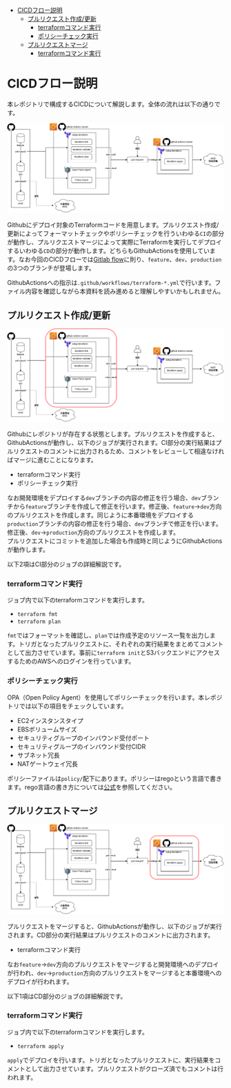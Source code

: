 - [CICDフロー説明](#cicdフロー説明)
  - [プルリクエスト作成/更新](#プルリクエスト作成更新)
    - [terraformコマンド実行](#terraformコマンド実行)
    - [ポリシーチェック実行](#ポリシーチェック実行)
  - [プルリクエストマージ](#プルリクエストマージ)
    - [terraformコマンド実行](#terraformコマンド実行-1)

# CICDフロー説明

本レポジトリで構成するCICDについて解説します。全体の流れは以下の通りです。  

![全体図](./../images/cicd-all.png)

Githubにデプロイ対象のTerraformコードを用意します。プルリクエスト作成/更新によってフォーマットチェックやポリシーチェックを行ういわゆる`CI`の部分が動作し、プルリクエストマージによって実際にTerraformを実行してデプロイするいわゆる`CD`の部分が動作します。どちらもGithubActionsを使用しています。なお今回のCICDフローでは[Gitlab flow]()に則り、`feature`、`dev`、`production`の3つのブランチが登場します。  

GithubActionsへの指示は`.github/workflows/terraform-*.yml`で行います。ファイル内容を確認しながら本資料を読み進めると理解しやすいかもしれません。

## プルリクエスト作成/更新
![CI図](./../images/cicd-ci.png)

Githubにレポジトリが存在する状態とします。プルリクエストを作成すると、GithubActionsが動作し、以下のジョブが実行されます。CI部分の実行結果はプルリクエストのコメントに出力されるため、コメントをレビューして相違なければマージに進むことになります。  
- terraformコマンド実行
- ポリシーチェック実行

なお開発環境をデプロイする`dev`ブランチの内容の修正を行う場合、`dev`ブランチから`feature`ブランチを作成して修正を行います。修正後、`feature`→`dev`方向のプルリクエストを作成します。同じように本番環境をデプロイする`production`ブランチの内容の修正を行う場合、`dev`ブランチで修正を行います。修正後、`dev`→`production`方向のプルリクエストを作成します。  
プルリクエストにコミットを追加した場合も作成時と同じようにGithubActionsが動作します。  

以下2項はCI部分のジョブの詳細解説です。

### terraformコマンド実行
ジョブ内で以下のterraformコマンドを実行します。
- `terraform fmt`
- `terraform plan`

`fmt`ではフォーマットを確認し、`plan`では作成予定のリソース一覧を出力します。トリガとなったプルリクエストに、それぞれの実行結果をまとめてコメントとして出力させています。事前に`terraform init`とS3バックエンドにアクセスするためのAWSへのログインを行っています。  

### ポリシーチェック実行
OPA（Open Policy Agent）を使用してポリシーチェックを行います。本レポジトリでは以下の項目をチェックしています。  
- EC2インスタンスタイプ
- EBSボリュームサイズ
- セキュリティグループのインバウンド受付ポート
- セキュリティグループのインバウンド受付CIDR
- サブネット冗長
- NATゲートウェイ冗長

ポリシーファイルは`policy/`配下にあります。ポリシーはregoという言語で書きます。rego言語の書き方については[公式](https://www.openpolicyagent.org/docs/latest/policy-language/#the-basics)を参照してください。  

## プルリクエストマージ
![CD図](./../images/cicd-cd.png)

プルリクエストをマージすると、GithubActionsが動作し、以下のジョブが実行されます。CD部分の実行結果はプルリクエストのコメントに出力されます。
- terraformコマンド実行

なお`feature`→`dev`方向のプルリクエストをマージすると開発環境へのデプロイが行われ、`dev`→`production`方向のプルリクエストをマージすると本番環境へのデプロイが行われます。

以下1項はCD部分のジョブの詳細解説です。

### terraformコマンド実行
ジョブ内で以下のterraformコマンドを実行します。
- `terraform apply`

`apply`でデプロイを行います。トリガとなったプルリクエストに、実行結果をコメントとして出力させています。プルリクエストがクローズ済でもコメントは行われます。

